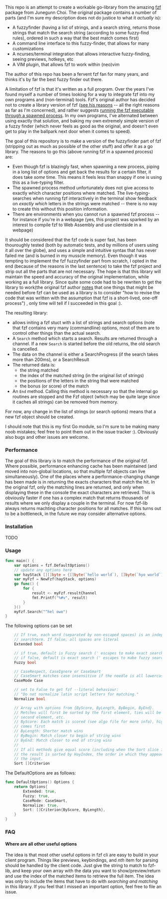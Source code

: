 This repo is an attempt to create a workable go-library from the amazing [fzf][1] package
from Junegunn Choi.
The original package contains a number of parts (and I'm sure my description does not do justice to what it *actually* is):

- A fuzzyfinder (having a list of strings, and a search string, returns those strings that match the search string (according to some fuzzy-find rules), ordered in such a way that the best match comes first)
- A command line interface to this fuzzy-finder, that allows for many customizations
- A ncurses/terminal integration that allows interactive fuzzy-finding, seeing previews, hotkeys, etc
- A VIM plugin, that allows fzf to work within (neo)vim

The author of this repo has been a fervent fzf fan for many years, and thinks it's by far the best fuzzy finder out there.

A limitation of fzf is that it's written as a full program.
Over the years I've found myself a number of times looking for a way to integrate fzf into my own programs and (non-terminal) tools.
Fzf's original author has decided not to create a library version of fzf ([see his reasons][2] -- all the right reasons as far as I'm concerned), and rather suggests [running the fzf executable through a spawned process][3].
In my own programs, I've alternated between using exactly that solution, and baking my own extremely simple version of a fuzzy finder (which never feels as good as the original, and doesn't even get to play in the ballpark next door when it comes to speed).

The goal of this repository is to make a version of the fuzzyfinder part of fzf (stripping out as much as possible of the other stuff) and offer it as a go library.
The reasons to go this (above running fzf in a spawned process) are:

- Even though fzf is blazingly fast, when spawning a new process, piping in a long list of options and get back the results for a certain filter, it does take *some* time. This means it feels less than snappy if one is using this as a live-typing filter.
- The spawned process method unfortunately does not give access to exactly which character positions where matched. The live-typing-searches when running fzf interactively in the terminal show feedback on *exactly which* letters in the strings were matched -- there is no way to create this without this position information.
- There are environments when you cannot run a spawned fzf process -- for instance if you're in a webpage (yes, this project was sparked by an interest to compile fzf to Web Assembly and use clientside in a webpage)

It should be considered that the fzf code is super fast, has been thouroughly tested (both by automatic tests, and by millions of users using it all over the globe), and uses a simple and intuitive syntax that has never failed me (and is burned in my musscle memory).
Even though it was tempting to implement the fzf fuzzyfinder part from scratch, I opted in the end (because of the reasons in the last sentence) to take the fzf project and strip out all the parts that are not necessary.
The hope is that this library will maintain the speed and accuracy of the original implementation, while working as a full library.
Since quite some code had to be rewriten to get the library to work(the original fzf author [notes][2] that one things that might be needed before fzf can be used as a library is to consider "how to revise the code that was written with the assumption that fzf is a short-lived, one-off process") , only time will tell if I succeeded in this goal :).

The resulting library:
- allows initing a fzf stuct with a list of strings and search options (note that fzf contains very many (commandline) options, most of them are to control other things than the actual search.
- A `Search` method which starts a search. Results are returned through a channel. If a new `Search` is started before the old returns, the old search is cancelled.
- The data on the channel is either a SearchProgress (if the search takes more than 200ms), or a SearchResult
- The returned data is:
    - the string matched
    - the index of the matched string (in the original list of strings)
    - the positions of the letters in the string that were matched
    - the bonus (or score) of the match
- An `End` method. Calling this method is necessary so that the internal go routines are stopped and the Fzf object (which may be quite large since it caches all strings) can be removed from memory.

For now, any change in the list of strings (or search options) means that a new fzf object should be created.


I should note that this is my first Go module, so I'm sure to be making many noob mistakes; feel free to point them out in the issue tracker :).
Obviously also bugs and other issues are welcome.

### Performance
The goal of this library is to match the performance of the original fzf.
Where possible, performance enhancing cache has been maintained (and moved into non-global locations, so that multiple fzf objects can live simultaneously).
One of the places where a performance-changing change has been made is in returning the exacts characters that match the hit.
In the original fzf, only the matching lines are returned, and only when displaying these in the console the exact characters are retrieved.
This is obviously faster if one has a complex match that returns thousands of results where we only display a couple in the terminal.
For now fzf-lib always returns machting character positions for all matches.
If this turns out to be a bottleneck, in the future we may consider alternative options.


### Installation

TODO

### Usage


```go
func main() {
    var options = fzf.DefaultOptions()
    // update any options here
    var hayStack [][]byte = {[]byte(`hello world`), []byte(`hyo world`)}
    var myFzf = NewFzf(hayStack, options)
    go func() {
        for {
            result <- myFzf.resultChannel
            fmt.Printf("%#v", result)
        }
    }()
    myFzf.Search("^hel owo")
}
```

The following options can be set
```go
    // If true, each word (separated by non-escaped spaces) is an independent
    // searchterm. If false, all spaces are literal
    Extended bool

    // if true, default is Fuzzy search (' escapes to make exact search)
    // if false, default is exact search (' escapes to make fuzzy search)
    Fuzzy bool

    // CaseRespect, CaseIgnore or CaseSmart
    // CaseSmart matches case insensitive if the needle is all lowercase, else case sensitive
    CaseMode Case

    // set to False to get fzf --literal behaviour:
    // "Do not normalize latin script letters for matching."
    Normalize bool

    // Array with options from {ByScore, ByLength, ByBegin, ByEnd}.
    // Metches will first be sorted by the first element, ties will be sorted by
    // second element, etc.
    // ByScore: Each match is scored (see algo file for more info), higher score 
    // comes first
    // ByLength: Shorter match wins
    // ByBegin: Match closer to begin of string wins
    // ByEnd: Match closer to end of string wins
    //
    // If all methods give equal score (including when the Sort slice is empty),
    // the result is sorted by HayIndex, the order in which they appeared in
    // the input.
    Sort []Criterion

```
The DefaultOptions are as follows:
```go
func DefaultOptions() Options {
    return Options{
        Extended: true,
        Fuzzy: true,
        CaseMode: CaseSmart,
        Normalize: true,
        Sort: []Criterion{ByScore, ByLength},
    }
}
```


### FAQ

#### Where are all other useful options
The idea is that most other useful options in fzf cli are easy to build in your client program.
Things like previews, keybindings, and _nth_ item for parsing should be handled by the client code.
Just give the string to match to fzf-lib, and keep your own array with the data you want to show/preview/return and use the index of the matched items to retrieve the full item.
The idea was only to include the items that have to do with _searching and matching_ in this library.
If you feel that I missed an important option, feel free to file an issue.


[1]: https://github.com/junegunn/fzf
[2]: https://github.com/junegunn/fzf/pull/1053#issuecomment-330024275
[3]: https://junegunn.kr/2016/02/using-fzf-in-your-program
